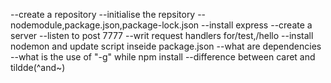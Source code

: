 --create a repository
--initialise the repsitory
--nodemodule,package.json,package-lock.json
--install express
--create a server
--listen to post 7777
--writ request handlers for/test,/hello
--install nodemon and update script inseide package.json
--what are dependencies
--what is the use of "-g" while npm install 
--difference between caret and tildde(^and~)
